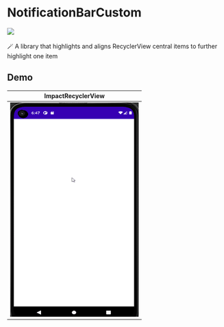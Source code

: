 # NotificationBarCustom
[![](https://jitpack.io/v/ParkSangSun1/ImpactRecyclerView.svg)](https://jitpack.io/#ParkSangSun1/ImpactRecyclerView)

🪄 A library that highlights and aligns RecyclerView central items to further highlight one item

## Demo
|  ImpactRecyclerView
|--|
| <img src="/gifs/ImpactRecyclerView.gif" width="300" height="500"/> |